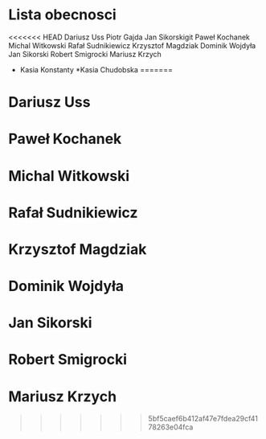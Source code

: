 # Lista obecnosci
<<<<<<< HEAD
Dariusz Uss
Piotr Gajda
Jan Sikorskigit
Paweł Kochanek
Michal Witkowski
Rafał Sudnikiewicz
Krzysztof Magdziak
Dominik Wojdyła
Jan Sikorski
Robert Smigrocki
Mariusz Krzych
* Kasia Konstanty
*Kasia Chudobska
=======
# Dariusz Uss
# Paweł Kochanek
# Michal Witkowski
# Rafał Sudnikiewicz
# Krzysztof Magdziak
# Dominik Wojdyła
# Jan Sikorski
# Robert Smigrocki
# Mariusz Krzych

>>>>>>> 5bf5caef6b412af47e7fdea29cf4178263e04fca

